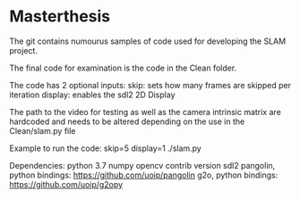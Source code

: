 # Masterthesis

The git contains numourus samples of code used for developing the SLAM project. 

The final code for examination is the code in the Clean folder.

The code has 2 optional inputs:
skip: sets how many frames are skipped per iteration
display: enables the sdl2 2D Display

The path to the video for testing as well as the camera intrinsic matrix are hardcoded and needs to be altered depending on the use in the Clean/slam.py file

Example to run the code: skip=5 display=1 ./slam.py

Dependencies: 
python 3.7
numpy
opencv contrib version
sdl2 
pangolin, python bindings: https://github.com/uoip/pangolin
g2o, python bindings: https://github.com/uoip/g2opy

